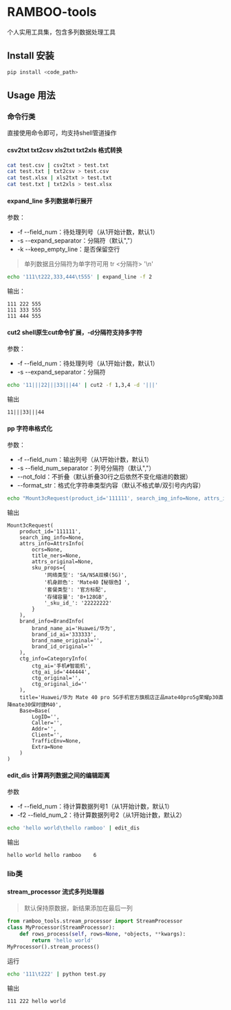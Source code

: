 # RAMBOO-tools
个人实用工具集，包含多列数据处理工具

## Install 安装
```sh
pip install <code_path>
```

## Usage 用法
### 命令行类
直接使用命令即可，均支持shell管道操作
#### csv2txt txt2csv xls2txt txt2xls 格式转换
```sh
cat test.csv | csv2txt > test.txt
cat test.txt | txt2csv > test.csv
cat test.xlsx | xls2txt > test.txt
cat test.txt | txt2xls > test.xlsx
```
#### expand_line 多列数据单行展开
参数：
* -f --field_num：待处理列号（从1开始计数，默认1）
* -s --expand_separator：分隔符（默认","）
* -k --keep_empty_line：是否保留空行
> 单列数据且分隔符为单字符可用 tr <分隔符> '\n'
```sh
echo '111\t222,333,444\t555' | expand_line -f 2
```
输出：
```
111	222	555
111	333	555
111	444	555
```

#### cut2 shell原生cut命令扩展，-d分隔符支持多字符
参数：
* -f --field_num：待处理列号（从1开始计数，默认1）
* -s --expand_separator：分隔符
```sh
echo '11|||22|||33|||44' | cut2 -f 1,3,4 -d '|||'
```
输出
```
11|||33|||44
```

#### pp 字符串格式化
参数：
* -f --field_num：输出列号（从1开始计数，默认1）
* -s --field_num_separator：列号分隔符（默认","）
* --not_fold：不折叠（默认折叠30行之后依然不变化缩进的数据）
* --format_str：格式化字符串类型内容（默认不格式单/双引号内内容）
```sh
echo "Mount3cRequest(product_id='111111', search_img_info=None, attrs_info=AttrsInfo(ocrs=None, title_ners=None, attrs_original=None, sku_props={'网络类型': 'SA/NSA双模(5G)', '机身颜色': 'Mate40【秘银色】', '套餐类型': '官方标配', '存储容量': '8+128GB', '_sku_id_': '22222222'}), brand_info=BrandInfo(brand_name_ai='Huawei/华为', brand_id_ai='333333', brand_name_original='', brand_id_original=''), ctg_info=CategoryInfo(ctg_ai='手机#智能机', ctg_ai_id='444444', ctg_original='', ctg_original_id=''), title='Huawei/华为 Mate 40 pro 5G手机官方旗舰店正品mate40pro5g荣耀p30直降mate30保时捷M40', Base=Base(LogID='', Caller='', Addr='', Client='', TrafficEnv=None, Extra=None))" | pp
```
输出
```
Mount3cRequest(
    product_id='111111',
    search_img_info=None,
    attrs_info=AttrsInfo(
        ocrs=None,
        title_ners=None,
        attrs_original=None,
        sku_props={
            '网络类型': 'SA/NSA双模(5G)',
            '机身颜色': 'Mate40【秘银色】',
            '套餐类型': '官方标配',
            '存储容量': '8+128GB',
            '_sku_id_': '22222222'
        }
    ),
    brand_info=BrandInfo(
        brand_name_ai='Huawei/华为',
        brand_id_ai='333333',
        brand_name_original='',
        brand_id_original=''
    ),
    ctg_info=CategoryInfo(
        ctg_ai='手机#智能机',
        ctg_ai_id='444444',
        ctg_original='',
        ctg_original_id=''
    ),
    title='Huawei/华为 Mate 40 pro 5G手机官方旗舰店正品mate40pro5g荣耀p30直降mate30保时捷M40',
    Base=Base(
        LogID='',
        Caller='',
        Addr='',
        Client='',
        TrafficEnv=None,
        Extra=None
    )
)
```

#### edit_dis 计算两列数据之间的编辑距离
参数
* -f --field_num：待计算数据列号1（从1开始计数，默认1）
* -f2 --field_num_2：待计算数据列号2（从1开始计数，默认2）
```sh
echo 'hello world\thello ramboo' | edit_dis
```
输出
```
hello world	hello ramboo	6
```

### lib类
#### stream_processor 流式多列处理器
> 默认保持原数据，新结果添加在最后一列
```py
from ramboo_tools.stream_processor import StreamProcessor
class MyProcessor(StreamProcessor):
    def rows_process(self, rows=None, *objects, **kwargs):
        return 'hello world'
MyProcessor().stream_process()
```
运行
```sh
echo '111\t222' | python test.py
```
输出
```
111	222	hello world
```
